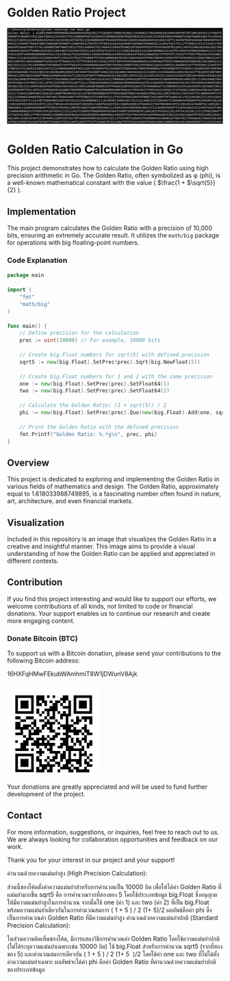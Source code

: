 # Golden Ratio Project
![Golden Ratio Visualization](https://github.com/CryptoPendora/GoldenRatio/blob/main/png.png?raw=true)

# Golden Ratio Calculation in Go

This project demonstrates how to calculate the Golden Ratio using high precision arithmetic in Go. The Golden Ratio, often symbolized as φ (phi), is a well-known mathematical constant with the value \( $\frac{1 + $\sqrt{5}}{2} \).



## Implementation

The main program calculates the Golden Ratio with a precision of 10,000 bits, ensuring an extremely accurate result. It utilizes the `math/big` package for operations with big floating-point numbers.

### Code Explanation

```go
package main

import (
    "fmt"
    "math/big"
)

func main() {
    // Define precision for the calculation
    prec := uint(10000) // For example, 10000 bits

    // Create big.Float numbers for sqrt(5) with defined precision
    sqrt5 := new(big.Float).SetPrec(prec).Sqrt(big.NewFloat(5))

    // Create big.Float numbers for 1 and 2 with the same precision
    one := new(big.Float).SetPrec(prec).SetFloat64(1)
    two := new(big.Float).SetPrec(prec).SetFloat64(2)

    // Calculate the Golden Ratio: (1 + sqrt(5)) / 2
    phi := new(big.Float).SetPrec(prec).Quo(new(big.Float).Add(one, sqrt5), two)

    // Print the Golden Ratio with the defined precision
    fmt.Printf("Golden Ratio: %.*g\n", prec, phi)
}
```

## Overview
This project is dedicated to exploring and implementing the Golden Ratio in various fields of mathematics and design. The Golden Ratio, approximately equal to 1.618033988749895, is a fascinating number often found in nature, art, architecture, and even financial markets.

## Visualization
Included in this repository is an image that visualizes the Golden Ratio in a creative and insightful manner. This image aims to provide a visual understanding of how the Golden Ratio can be applied and appreciated in different contexts.

## Contribution
If you find this project interesting and would like to support our efforts, we welcome contributions of all kinds, not limited to code or financial donations. Your support enables us to continue our research and create more engaging content.

### Donate Bitcoin (BTC)
To support us with a Bitcoin donation, please send your contributions to the following Bitcoin address:

16HXFqHMwFEkubWAmhmiT8W1jDWunV8Ajk
###
![BTC](https://github.com/CryptoPendora/GoldenRatio/blob/main/CP.png?raw=true)


Your donations are greatly appreciated and will be used to fund further development of the project.

## Contact
For more information, suggestions, or inquiries, feel free to reach out to us. We are always looking for collaboration opportunities and feedback on our work.

Thank you for your interest in our project and your support!

คำนวณด้วยความแม่นยำสูง (High Precision Calculation):

ส่วนนี้ของโค้ดตั้งค่าความแม่นยำสำหรับการคำนวณเป็น 10000 บิต เพื่อให้ได้ค่า Golden Ratio ที่แม่นยำมากขึ้น
sqrt5 คือ การคำนวณรากที่สองของ 5 โดยใช้ประเภทข้อมูล big.Float ซึ่งอนุญาตให้มีความแม่นยำสูงในการคำนวณ
จากนั้นใช้ one (ค่า 1) และ two (ค่า 2) ที่เป็น big.Float พร้อมความแม่นยำเดียวกันในการคำนวณสมการ 
(
1
+
5
)
/
2
(1+ 
5
​
 )/2
ผลลัพธ์คือค่า phi ซึ่งเป็นการคำนวณค่า Golden Ratio ที่มีความแม่นยำสูง
คำนวณด้วยความแม่นยำปกติ (Standard Precision Calculation):

ในส่วนความคิดเห็นของโค้ด, มีการแสดงวิธีการคำนวณค่า Golden Ratio โดยใช้ความแม่นยำปกติ (ไม่ได้ระบุความแม่นยำเฉพาะเช่น 10000 บิต)
ใช้ big.Float สำหรับการคำนวณ sqrt5 (รากที่สองของ 5) และคำนวณสมการเดียวกัน 
(
1
+
5
)
/
2
(1+ 
5
​
 )/2 โดยใช้ค่า one และ two ที่ไม่ได้ตั้งค่าความแม่นยำเฉพาะ
ผลลัพธ์จะได้ค่า phi คือค่า Golden Ratio ที่คำนวณด้วยความแม่นยำปกติของประเภทข้อมูล

